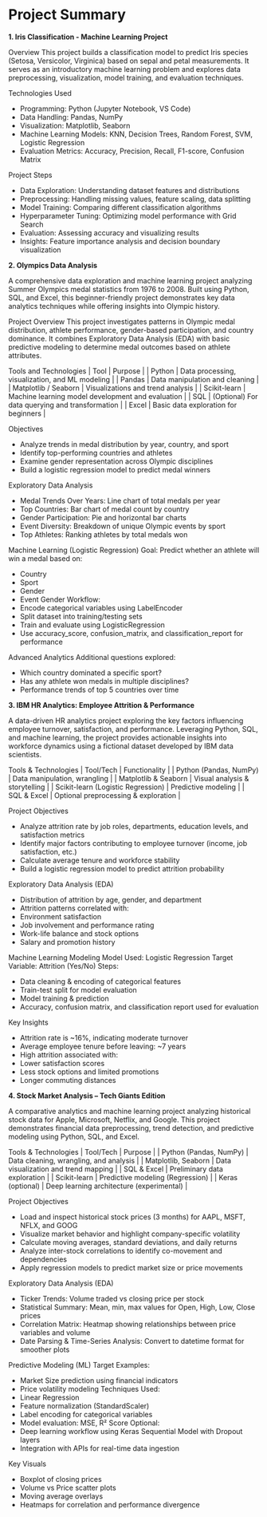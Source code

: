 # Project Summary

**1. Iris Classification - Machine Learning Project**

Overview
This project builds a classification model to predict Iris species (Setosa, Versicolor, Virginica) based on sepal and petal measurements. It serves as an introductory machine learning problem and explores data preprocessing, visualization, model training, and evaluation techniques.

Technologies Used
- Programming: Python (Jupyter Notebook, VS Code)
- Data Handling: Pandas, NumPy
- Visualization: Matplotlib, Seaborn
- Machine Learning Models: KNN, Decision Trees, Random Forest, SVM, Logistic Regression
- Evaluation Metrics: Accuracy, Precision, Recall, F1-score, Confusion Matrix
  
Project Steps
- Data Exploration: Understanding dataset features and distributions
- Preprocessing: Handling missing values, feature scaling, data splitting
- Model Training: Comparing different classification algorithms
- Hyperparameter Tuning: Optimizing model performance with Grid Search
- Evaluation: Assessing accuracy and visualizing results
- Insights: Feature importance analysis and decision boundary visualization
  

**2. Olympics Data Analysis**

A comprehensive data exploration and machine learning project analyzing Summer Olympics medal statistics from 1976 to 2008. Built using Python, SQL, and Excel, this beginner-friendly project demonstrates key data analytics techniques while offering insights into Olympic history.

Project Overview
This project investigates patterns in Olympic medal distribution, athlete performance, gender-based participation, and country dominance. It combines Exploratory Data Analysis (EDA) with basic predictive modeling to determine medal outcomes based on athlete attributes.

Tools and Technologies
| Tool | Purpose | 
| Python | Data processing, visualization, and ML modeling | 
| Pandas | Data manipulation and cleaning | 
| Matplotlib / Seaborn | Visualizations and trend analysis | 
| Scikit-learn | Machine learning model development and evaluation | 
| SQL | (Optional) For data querying and transformation | 
| Excel | Basic data exploration for beginners | 

Objectives
- Analyze trends in medal distribution by year, country, and sport
- Identify top-performing countries and athletes
- Examine gender representation across Olympic disciplines
- Build a logistic regression model to predict medal winners

Exploratory Data Analysis
- Medal Trends Over Years: Line chart of total medals per year
- Top Countries: Bar chart of medal count by country
- Gender Participation: Pie and horizontal bar charts
- Event Diversity: Breakdown of unique Olympic events by sport
- Top Athletes: Ranking athletes by total medals won

Machine Learning (Logistic Regression)
Goal: Predict whether an athlete will win a medal based on:
- Country
- Sport
- Gender
- Event Gender
Workflow:
- Encode categorical variables using LabelEncoder
- Split dataset into training/testing sets
- Train and evaluate using LogisticRegression
- Use accuracy_score, confusion_matrix, and classification_report for performance

Advanced Analytics
Additional questions explored:
- Which country dominated a specific sport?
- Has any athlete won medals in multiple disciplines?
- Performance trends of top 5 countries over time


**3. IBM HR Analytics: Employee Attrition & Performance**

A data-driven HR analytics project exploring the key factors influencing employee turnover, satisfaction, and performance. Leveraging Python, SQL, and machine learning, the project provides actionable insights into workforce dynamics using a fictional dataset developed by IBM data scientists.

Tools & Technologies
| Tool/Tech | Functionality | 
| Python (Pandas, NumPy) | Data manipulation, wrangling | 
| Matplotlib & Seaborn | Visual analysis & storytelling | 
| Scikit-learn (Logistic Regression) | Predictive modeling | 
| SQL & Excel | Optional preprocessing & exploration | 

Project Objectives
- Analyze attrition rate by job roles, departments, education levels, and satisfaction metrics
- Identify major factors contributing to employee turnover (income, job satisfaction, etc.)
- Calculate average tenure and workforce stability
- Build a logistic regression model to predict attrition probability

Exploratory Data Analysis (EDA)
- Distribution of attrition by age, gender, and department
- Attrition patterns correlated with:
- Environment satisfaction
- Job involvement and performance rating
- Work-life balance and stock options
- Salary and promotion history

Machine Learning Modeling
Model Used: Logistic Regression
Target Variable: Attrition (Yes/No)
Steps:
- Data cleaning & encoding of categorical features
- Train-test split for model evaluation
- Model training & prediction
- Accuracy, confusion matrix, and classification report used for evaluation

Key Insights
- Attrition rate is ~16%, indicating moderate turnover
- Average employee tenure before leaving: ~7 years
- High attrition associated with:
- Lower satisfaction scores
- Less stock options and limited promotions
- Longer commuting distances


**4. Stock Market Analysis – Tech Giants Edition**

A comparative analytics and machine learning project analyzing historical stock data for Apple, Microsoft, Netflix, and Google. This project demonstrates financial data preprocessing, trend detection, and predictive modeling using Python, SQL, and Excel.

Tools & Technologies
| Tool/Tech | Purpose | 
| Python (Pandas, NumPy) | Data cleaning, wrangling, and analysis | 
| Matplotlib, Seaborn | Data visualization and trend mapping | 
| SQL & Excel | Preliminary data exploration | 
| Scikit-learn | Predictive modeling (Regression) | 
| Keras (optional) | Deep learning architecture (experimental) | 


Project Objectives
-  Load and inspect historical stock prices (3 months) for AAPL, MSFT, NFLX, and GOOG
-  Visualize market behavior and highlight company-specific volatility
-  Calculate moving averages, standard deviations, and daily returns
-  Analyze inter-stock correlations to identify co-movement and dependencies
-  Apply regression models to predict market size or price movements

Exploratory Data Analysis (EDA)
- Ticker Trends: Volume traded vs closing price per stock
- Statistical Summary: Mean, min, max values for Open, High, Low, Close prices
- Correlation Matrix: Heatmap showing relationships between price variables and volume
- Date Parsing & Time-Series Analysis: Convert to datetime format for smoother plots

Predictive Modeling (ML)
Target Examples:
- Market Size prediction using financial indicators
- Price volatility modeling
Techniques Used:
- Linear Regression
- Feature normalization (StandardScaler)
- Label encoding for categorical variables
- Model evaluation: MSE, R² Score
Optional:
- Deep learning workflow using Keras Sequential Model with Dropout layers
- Integration with APIs for real-time data ingestion

Key Visuals
- Boxplot of closing prices
- Volume vs Price scatter plots
- Moving average overlays
- Heatmaps for correlation and performance divergence





